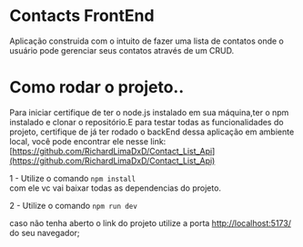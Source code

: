 # Contacts FrontEnd
Aplicação construida com o intuito de fazer uma lista de contatos onde o usuário pode gerenciar seus contatos através de um CRUD.


# Como rodar o projeto..

Para iniciar certifique de ter o node.js instalado em sua máquina,ter o npm instalado e clonar o repositório.E para testar todas as funcionalidades do projeto, certifique de já ter rodado o backEnd dessa aplicação em ambiente local, você pode encontrar ele nesse link:<br> [https://github.com/RichardLimaDxD/Contact_List_Api](https://github.com/RichardLimaDxD/Contact_List_Api)

1 - Utilize o comando `npm install` <br>
com ele vc vai baixar todas as dependencias do projeto.

2 - Utilize o comando `npm run dev`

caso não tenha aberto o link do projeto utilize a porta [http://localhost:5173/](http://localhost:5173/) do seu navegador;
